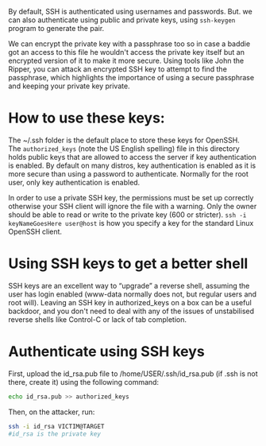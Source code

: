 By default, SSH is authenticated using usernames and passwords. But. we can also authenticate using public and private keys, using `ssh-keygen` program to generate the pair.

We can encrypt the private key with a passphrase too so in case a baddie got an access to this file he wouldn't access the private key itself but an encrypted version of it to make it more secure. Using tools like John the Ripper, you can attack an encrypted SSH key to attempt to find the passphrase, which highlights the importance of using a secure passphrase and keeping your private key private.
# How to use these keys:

The ~/.ssh folder is the default place to store these keys for OpenSSH. The `authorized_keys` (note the US English spelling) file in this directory holds public keys that are allowed to access the server if key authentication is enabled. By default on many distros, key authentication is enabled as it is more secure than using a password to authenticate. Normally for the root user, only key authentication is enabled.

In order to use a private SSH key, the permissions must be set up correctly otherwise your SSH client will ignore the file with a warning. Only the owner should be able to read or write to the private key (600 or stricter). `ssh -i keyNameGoesHere user@host` is how you specify a key for the standard Linux OpenSSH client.
# Using SSH keys to get a better shell

SSH keys are an excellent way to “upgrade” a reverse shell, assuming the user has login enabled (www-data normally does not, but regular users and root will). Leaving an SSH key in authorized_keys on a box can be a useful backdoor, and you don't need to deal with any of the issues of unstabilised reverse shells like Control-C or lack of tab completion.
# Authenticate using SSH keys

First, upload the id_rsa.pub file to /home/USER/.ssh/id_rsa.pub (if .ssh is not there, create it) using the following command:

```bash
echo id_rsa.pub >> authorized_keys
```

Then, on the attacker, run:

```bash
ssh -i id_rsa VICTIM@TARGET
#id_rsa is the private key
```